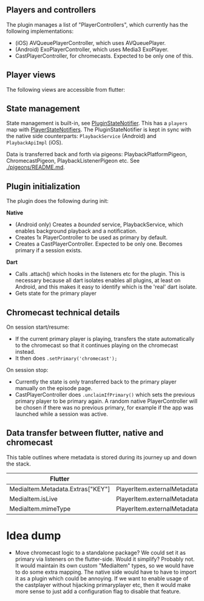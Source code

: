 ## Players and controllers

The plugin manages a list of "PlayerControllers", which currently has the following implementations:

- (iOS) AVQueuePlayerController, which uses AVQueuePlayer.
- (Android) ExoPlayerController, which uses Media3 ExoPlayer.
- CastPlayerController, for chromecasts. Expected to be only one of this.

## Player views

The following views are accessible from flutter:

## State management

State management is built-in, see [PluginStateNotifier](./lib/src/state/plugin_state_notifier.dart). This has a `players` map with [PlayerStateNotifiers](./lib/src/state/player_state_notifier.dart). The PluginStateNotifier is kept in sync with the native side counterparts: `PlaybackService` (Android) and `PlaybackApiImpl` (iOS).

Data is transferred back and forth via pigeons: PlaybackPlatformPigeon, ChromecastPigeon, PlaybackListenerPigeon etc.
See [./pigeons/README.md](./pigeons/README.md).

## Plugin initialization

The plugin does the following during init:

**Native**

- (Android only) Creates a _bounded_ service, PlaybackService, which enables background playback and a notification.
- Creates 1x PlayerController to be used as primary by default.
- Creates a CastPlayerController. Expected to be only one. Becomes primary if a session exists.

**Dart**

- Calls .attach() which hooks in the listeners etc for the plugin. This is necessary because all dart isolates enables all plugins, at least on Android, and this makes it easy to identify which is the 'real' dart isolate.
- Gets state for the primary player

## Chromecast technical details

On session start/resume:

- If the current primary player is playing, transfers the state automatically to the chromecast so that it continues playing on the chromecast instead.
- It then does `.setPrimary('chromecast');`

On session stop:

- Currently the state is only transferred back to the primary player manually on the episode page.
- CastPlayerController does `.unclaimIfPrimary()` which sets the previous primary player to be primary again. A random native PlayerController will be chosen if there was no previous primary, for example if the app was launched while a session was active.

## Data transfer between flutter, native and chromecast

This table outlines where metadata is stored during its journey up and down the stack.

| Flutter                          | iOS                                                       | Android                                                      | Chromecast                                       |
| -------------------------------- | --------------------------------------------------------- | ------------------------------------------------------------ | ------------------------------------------------ |
| MediaItem.Metadata.Extras["KEY"] | PlayerItem.externalMetadata["media.bcc.extras.**KEY**")   | MediaItem.MediaMetadata.Extras["media.bcc.extras.**KEY**"]   | mediaInfo.metadata["media.bcc.extras.**KEY**"]   |
| MediaItem.isLive                 | PlayerItem.externalMetadata["media.bcc.player.is_live"]   | MediaItem.MediaMetadata.Extras["media.bcc.player.is_live"]   | mediaInfo.metadata["media.bcc.player.is_live"]   |
| MediaItem.mimeType               | PlayerItem.externalMetadata["media.bcc.player.mime_type"] | MediaItem.MediaMetadata.Extras["media.bcc.player.mime_type"] | mediaInfo.metadata["media.bcc.player.mime_type"] |

# Idea dump

- Move chromecast logic to a standalone package? We could set it as primary via listeners on the flutter-side. Would it simplify? Probably not. It would maintain its own custom "MediaItem" types, so we would have to do some extra mapping. The native side would have to have to import it as a plugin which could be annoying. If we want to enable usage of the castplayer without hijacking primaryplayer etc, then it would make more sense to just add a configuration flag to disable that feature.
